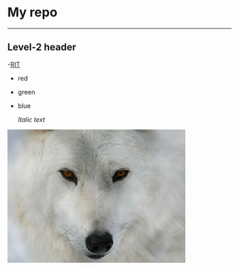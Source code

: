 # My repo

---

## Level-2 header

-[RIT](https://www.rit.edu/)

- red
- green
- blue

  *Italic text*

![dog](md-images/wolf.jpg)
